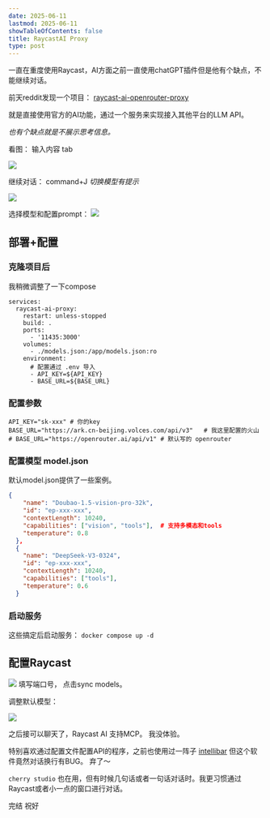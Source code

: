 ```yaml
---
date: 2025-06-11
lastmod: 2025-06-11
showTableOfContents: false
title: RaycastAI Proxy
type: post
---
```

一直在重度使用Raycast，AI方面之前一直使用chatGPT插件但是他有个缺点，不能继续对话。

前天reddit发现一个项目： [raycast-ai-openrouter-proxy](https://github.com/miikkaylisiurunen/raycast-ai-openrouter-proxy.git)

就是直接使用官方的AI功能，通过一个服务来实现接入其他平台的LLM API。

*也有个缺点就是不展示思考信息。*

看图：
输入内容 tab

![](https://s2.loli.net/2025/06/11/fLgcZpzUxAyRt7X.png)

继续对话：
command+J  *切换模型有提示*

![](https://s2.loli.net/2025/06/11/at6ZRziu3hwfGec.png)

选择模型和配置prompt：
![](https://s2.loli.net/2025/06/11/LgIF2jqBhVPcZ3U.png)

## 部署+配置
### 克隆项目后
我稍微调整了一下compose
```compose
services:
  raycast-ai-proxy:
    restart: unless-stopped
    build: .
    ports:
      - '11435:3000'
    volumes:
      - ./models.json:/app/models.json:ro
    environment:
	  # 配置通过 .env 导入
      - API_KEY=${API_KEY}
      - BASE_URL=${BASE_URL}

```
### 配置参数
```.env
API_KEY="sk-xxx" # 你的key
BASE_URL="https://ark.cn-beijing.volces.com/api/v3"   # 我这里配置的火山
# BASE_URL="https://openrouter.ai/api/v1" # 默认写的 openrouter
```


### 配置模型 model.json
默认model.json提供了一些案例。
```json
{
    "name": "Doubao-1.5-vision-pro-32k",
    "id": "ep-xxx-xxx",
    "contextLength": 10240,
    "capabilities": ["vision", "tools"],  # 支持多模态和tools
    "temperature": 0.8
  },
  {
    "name": "DeepSeek-V3-0324",
    "id": "ep-xxx-xxx",
    "contextLength": 10240,
    "capabilities": ["tools"],
    "temperature": 0.6
  }
```

### 启动服务
这些搞定后启动服务：  `docker compose up -d`

## 配置Raycast

![](https://s2.loli.net/2025/06/11/dNVuhj4RW1CAFc2.png)
填写端口号， 点击sync models。

调整默认模型：

![](https://s2.loli.net/2025/06/11/dNVuhj4RW1CAFc2.png)

之后接可以聊天了，Raycast AI 支持MCP。 我没体验。

特别喜欢通过配置文件配置API的程序，之前也使用过一阵子 [intellibar](https://intellibar.app/) 但这个软件竟然对话换行有BUG。 弃了～

`cherry studio` 也在用，但有时候几句话或者一句话对话时。我更习惯通过Raycast或者小一点的窗口进行对话。

完结
祝好

